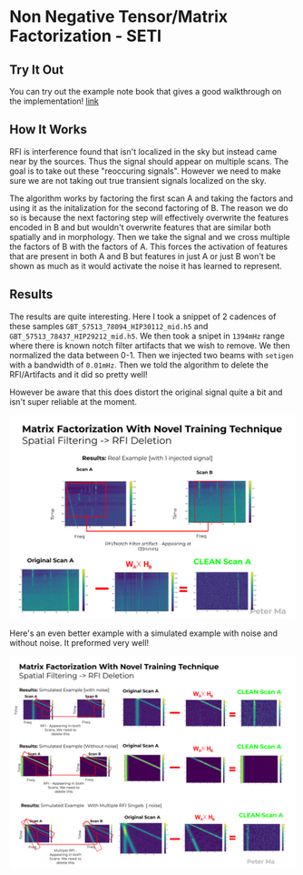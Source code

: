 # Non Negative Tensor/Matrix Factorization - SETI
## Try It Out
You can try out the example note book that gives a good walkthrough on the implementation! [link](https://github.com/PetchMa/NTF_SETI_RFI/blob/master/Example_Non_Negative_Matrix_Factor.ipynb "link")

## How It Works
RFI is interference found that isn't localized in the sky but instead came near by the sources. Thus the signal should appear on multiple scans. The goal is to take out these "reoccuring signals". However we need to make sure we are not taking out true transient signals localized on the sky. 

The algorithm works by factoring the first scan A and taking the factors and using it as the initalization for the second factoring of B. The reason we do so is because the next factoring step will effectively overwrite the features encoded in B and but wouldn't overwrite features that are similar both spatially and in morphology. Then we take the signal and we cross multiple the factors of B with the factors of A. This forces the activation of features that are present in both A and B but features in just A or just B won't be shown as much as it would activate the noise it has learned to represent. 



## Results
The results are quite interesting. Here I took a snippet of 2 cadences of these samples `GBT_57513_78094_HIP30112_mid.h5` and `GBT_57513_78437_HIP29212_mid.h5`. We then took a snipet in `1394mHz` range where there is known notch filter artifacts that we wish to remove. We then normalized the data between 0-1. Then we injected two beams with `setigen` with a bandwidth of `0.01mHz`.  Then we told the algorithm to delete the RFI/Artifacts and it did so pretty well! 

However be aware that this does distort the original signal quite a bit and isn't super reliable at the moment. 

![](https://github.com/PetchMa/NTF_SETI_RFI/blob/master/assets/results_3.png?raw=true)

Here's an even better example with a simulated example with noise and without noise. It preformed very well! 

![](https://github.com/PetchMa/NTF_SETI_RFI/blob/master/assets/results_1.png?raw=true)

